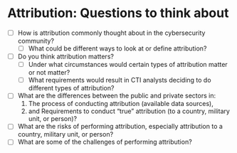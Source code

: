 # Attribution: Questions to think about

- [ ] How is attribution commonly thought about in the cybersecurity community?
    - [ ] What could be different ways to look at or define attribution?
- [ ] Do you think attribution matters?
    - [ ] Under what circumstances would certain types of attribution matter or not matter?
    - [ ] What requirements would result in CTI analysts deciding to do different types of attribution?
- [ ] What are the differences between the public and private sectors in:
    1. The process of conducting attribution (available data sources),
    2. and Requirements to conduct “true” attribution (to a country, military unit, or person)?
- [ ] What are the risks of performing attribution, especially attribution to a country, military unit, or person?
- [ ] What are some of the challenges of performing attribution?